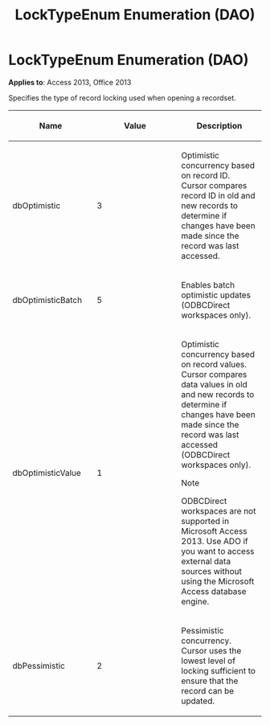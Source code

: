 ﻿---
title: LockTypeEnum Enumeration (DAO)
TOCTitle: LockTypeEnum Enumeration
ms:assetid: d40f984c-b37f-72f7-7b05-752f106b6029
ms:mtpsurl: https://msdn.microsoft.com/library/Ff834802(v=office.15)
ms:contentKeyID: 48547925
ms.date: 09/18/2015
mtps_version: v=office.15
---

# LockTypeEnum Enumeration (DAO)


**Applies to**: Access 2013, Office 2013

Specifies the type of record locking used when opening a recordset.

<table>
<colgroup>
<col style="width: 33%" />
<col style="width: 33%" />
<col style="width: 33%" />
</colgroup>
<thead>
<tr class="header">
<th><p>Name</p></th>
<th><p>Value</p></th>
<th><p>Description</p></th>
</tr>
</thead>
<tbody>
<tr class="odd">
<td><p>dbOptimistic</p></td>
<td><p>3</p></td>
<td><p>Optimistic concurrency based on record ID. Cursor compares record ID in old and new records to determine if changes have been made since the record was last accessed.</p></td>
</tr>
<tr class="even">
<td><p>dbOptimisticBatch</p></td>
<td><p>5</p></td>
<td><p>Enables batch optimistic updates (ODBCDirect workspaces only).</p></td>
</tr>
<tr class="odd">
<td><p>dbOptimisticValue</p></td>
<td><p>1</p></td>
<td><p>Optimistic concurrency based on record values. Cursor compares data values in old and new records to determine if changes have been made since the record was last accessed (ODBCDirect workspaces only).</p>

> [!NOTE]
> ODBCDirect workspaces are not supported in Microsoft Access 2013. Use ADO if you want to access external data sources without using the Microsoft Access database engine.


</td>
</tr>
<tr class="even">
<td><p>dbPessimistic</p></td>
<td><p>2</p></td>
<td><p>Pessimistic concurrency. Cursor uses the lowest level of locking sufficient to ensure that the record can be updated.</p></td>
</tr>
</tbody>
</table>

